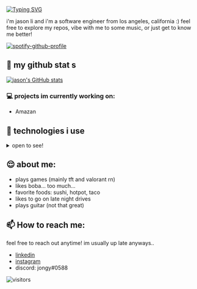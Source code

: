 [![Typing SVG](https://readme-typing-svg.herokuapp.com?size=24&duration=3000&color=33F79D&lines=hello!;welcome+to+my+github+%3A3)](https://git.io/typing-svg)

i'm jason li and i'm a software engineer from los angeles, california :) feel free to explore my repos, vibe with me to some music, or just get to know me better!

[![spotify-github-profile](https://spotify-github-profile.vercel.app/api/view?uid=22fpb3k67q36jccy5d77xtslq&cover_image=true&theme=novatorem&bar_color=53b14f&bar_color_cover=false)](https://spotify-github-profile.vercel.app/api/view?uid=22fpb3k67q36jccy5d77xtslq&redirect=true)

## 🤠 my github stat  s
[![jason's GitHub stats](https://github-readme-stats.vercel.app/api?username=itsjongy&theme=ayu-mirage&show_icons=true)](https://github.com/itsjongy/github-readme-stats)

### 💻 projects im currently working on:
- Amazan

## 🚀 technologies i use
<details> 
  <summary>
    open to see!
  </summary>
  <img src="https://img.shields.io/badge/-Javascript-%233A3B3C?style=for-the-badge&logo=javascript">
  <img src="https://img.shields.io/badge/-React-%233A3B3C?style=for-the-badge&logo=react">
  <img src="https://img.shields.io/badge/-Redux-%233A3B3C?style=for-the-badge&logo=redux">
  <img src="https://img.shields.io/badge/-python-%233A3B3C?style=for-the-badge&logo=python">
  <img src="https://img.shields.io/badge/-PostgreSQL-%233A3B3C?style=for-the-badge&logo=postgresql">
  <img src="https://img.shields.io/badge/-sequelize-%233A3B3C?style=for-the-badge&logo=sequelize">
  <img src="https://img.shields.io/badge/-flask-%233A3B3C?style=for-the-badge&logo=flask">
  <img src="https://img.shields.io/badge/-sqlalchemy-%233A3B3C?style=for-the-badge&logo=sqlalchemy">
  <img src="https://img.shields.io/badge/-express-%233A3B3C?style=for-the-badge&logo=express">
  <img src="https://img.shields.io/badge/-node.js-%233A3B3C?style=for-the-badge&logo=nodedotjs">
  <img src="https://img.shields.io/badge/-css3-%233A3B3C?style=for-the-badge&logo=css3">
  <img src="https://img.shields.io/badge/-HTML5-%233A3B3C?style=for-the-badge&logo=html5">
</details>
  
## 😌 about me:
- plays games (mainly tft and valorant rn)
- likes boba... too much...
- favorite foods: sushi, hotpot, taco
- likes to go on late night drives
- plays guitar (not that great)

## 📫 How to reach me:
feel free to reach out anytime! im usually up late anyways..
- [linkedin](https://www.linkedin.com/in/itsjongy/)
- [instagram](https://www.instagram.com/hehejongy/)
- discord: jongy#0588

![visitors](https://visitor-badge.glitch.me/badge?page_id=itsjongy&left_color=PowderBlue&right_color=LightGreen)
